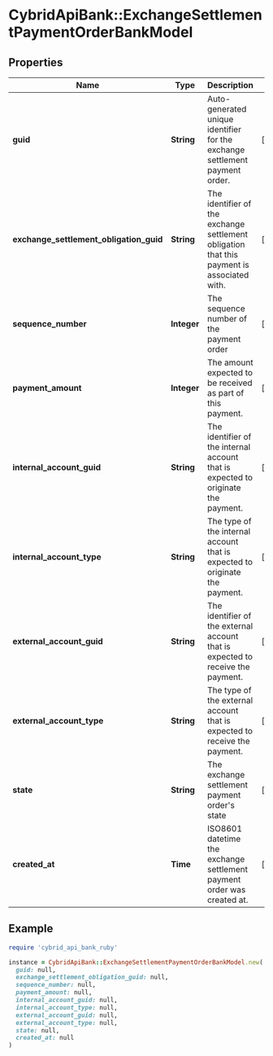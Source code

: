 # CybridApiBank::ExchangeSettlementPaymentOrderBankModel

## Properties

| Name | Type | Description | Notes |
| ---- | ---- | ----------- | ----- |
| **guid** | **String** | Auto-generated unique identifier for the exchange settlement payment order. | [optional] |
| **exchange_settlement_obligation_guid** | **String** | The identifier of the exchange settlement obligation that this payment is associated with. | [optional] |
| **sequence_number** | **Integer** | The sequence number of the payment order | [optional] |
| **payment_amount** | **Integer** | The amount expected to be received as part of this payment. | [optional] |
| **internal_account_guid** | **String** | The identifier of the internal account that is expected to originate the payment. | [optional] |
| **internal_account_type** | **String** | The type of the internal account that is expected to originate the payment. | [optional] |
| **external_account_guid** | **String** | The identifier of the external account that is expected to receive the payment. | [optional] |
| **external_account_type** | **String** | The type of the external account that is expected to receive the payment. | [optional] |
| **state** | **String** | The exchange settlement payment order&#39;s state | [optional] |
| **created_at** | **Time** | ISO8601 datetime the exchange settlement payment order was created at. | [optional] |

## Example

```ruby
require 'cybrid_api_bank_ruby'

instance = CybridApiBank::ExchangeSettlementPaymentOrderBankModel.new(
  guid: null,
  exchange_settlement_obligation_guid: null,
  sequence_number: null,
  payment_amount: null,
  internal_account_guid: null,
  internal_account_type: null,
  external_account_guid: null,
  external_account_type: null,
  state: null,
  created_at: null
)
```

